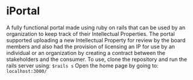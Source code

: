 # iPortal
A fully functional portal made using ruby on rails that can be used by an organization to keep track of their Intellectual Properties. The portal supported uploading a new Intellectual Property for review by the board members and also had the provision of licensing an IP for use by an individual or an organization by creating a contract between the stakeholders and the consumer.
To use, clone the repository and run the rails server using:
`$rails s`
Open the home page by going to: `localhost:3000/`
